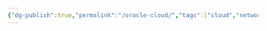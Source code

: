 ```yaml
---
{"dg-publish":true,"permalink":"/oracle-cloud/","tags":["cloud","network","devops"],"noteIcon":"1","created":"2025-01-22T23:13:57.812+08:00","updated":"2025-01-23T01:25:16.205+08:00"}
---
```


